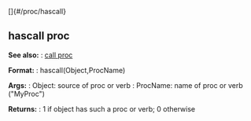 []{#/proc/hascall}
  ## hascall proc
  **See also:**
  :   [call proc](ref/proc/call)
  <!-- -->
  **Format:**
  :   hascall(Object,ProcName)
  <!-- -->
  **Args:**
  :   Object: source of proc or verb
  :   ProcName: name of proc or verb (\"MyProc\")
  <!-- -->
  **Returns:**
  :   1 if object has such a proc or verb; 0 otherwise